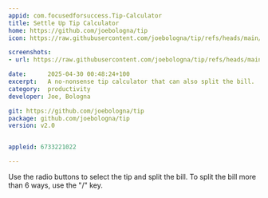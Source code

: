 ```yaml
---
appid: com.focusedforsuccess.Tip-Calculator
title: Settle Up Tip Calculator
home: https://github.com/joebologna/tip
icon: https://raw.githubusercontent.com/joebologna/tip/refs/heads/main/tip-icon.png

screenshots:
- url: https://raw.githubusercontent.com/joebologna/tip/refs/heads/main/TipCalculator.png

date:      2025-04-30 00:48:24+100
excerpt:   A no-nonsense tip calculator that can also split the bill.
category:  productivity
developer: Joe, Bologna

git: https://github.com/joebologna/tip
package: github.com/joebologna/tip
version: v2.0


appleid: 6733221022

---
```


Use the radio buttons to select the tip and split the bill. To split the bill more than 6 ways, use the &#34;/&#34; key.